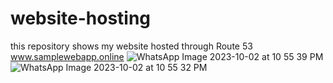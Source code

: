 # website-hosting
this repository shows my website hosted through Route 53
www.samplewebapp.online
![WhatsApp Image 2023-10-02 at 10 55 39 PM](https://github.com/Nidhidevops/website-hosting/assets/140115299/0e2ccab1-c48d-437d-91f7-aa033c5e880e)
![WhatsApp Image 2023-10-02 at 10 55 32 PM](https://github.com/Nidhidevops/website-hosting/assets/140115299/3643d667-4660-4068-86d4-43d325371423)
